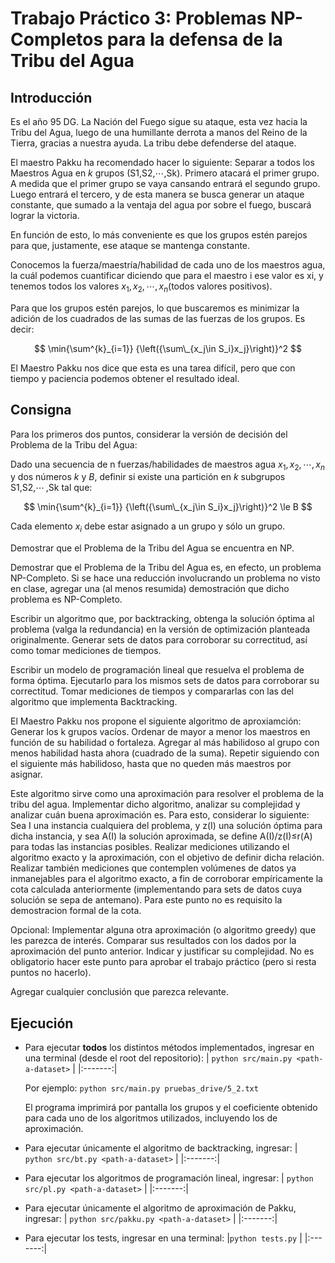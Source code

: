 # Trabajo Práctico 3: Problemas NP-Completos para la defensa de la Tribu del Agua

## Introducción

Es el año 95 DG. La Nación del Fuego sigue su ataque, esta vez hacia la Tribu del Agua, luego de una humillante derrota a manos del Reino de la Tierra, gracias a nuestra ayuda. La tribu debe defenderse del ataque.

El maestro Pakku ha recomendado hacer lo siguiente: Separar a todos los Maestros Agua en $k$ grupos (S1,S2,⋯,Sk​). Primero atacará el primer grupo. A medida que el primer grupo se vaya cansando entrará el segundo grupo. Luego entrará el tercero, y de esta manera se busca generar un ataque constante, que sumado a la ventaja del agua por sobre el fuego, buscará lograr la victoria.

En función de esto, lo más conveniente es que los grupos estén parejos para que, justamente, ese ataque se mantenga constante.

Conocemos la fuerza/maestría/habilidad de cada uno de los maestros agua, la cuál podemos cuantificar diciendo que para el maestro i ese valor es xi​, y tenemos todos los valores $x_1,x_2, \cdots ,x_n$​ (todos valores positivos).

Para que los grupos estén parejos, lo que buscaremos es minimizar la adición de los cuadrados de las sumas de las fuerzas de los grupos. Es decir:

$$
\min{\sum^{k}_{i=1}} {\left({\sum\_{x_j\in S_i}x_j}\right)}^2
$$

El Maestro Pakku nos dice que esta es una tarea difícil, pero que con tiempo y paciencia podemos obtener el resultado ideal.


## Consigna

Para los primeros dos puntos, considerar la versión de decisión del Problema de la Tribu del Agua:

Dado una secuencia de n fuerzas/habilidades de maestros agua $x_1,x_2, \cdots ,x_n$ y dos números $k$ y $B$, definir si existe una partición en $k$ subgrupos S1,S2,⋯ ,Sk​ tal que:

$$
\min{\sum^{k}_{i=1}} {\left({\sum\_{x_j\in S_i}x_j}\right)}^2 \le B
$$

Cada elemento $x_i$ debe estar asignado a un grupo y sólo un grupo.

Demostrar que el Problema de la Tribu del Agua se encuentra en NP.

Demostrar que el Problema de la Tribu del Agua es, en efecto, un problema NP-Completo. Si se hace una reducción involucrando un problema no visto en clase, agregar una (al menos resumida) demostración que dicho problema es NP-Completo.

Escribir un algoritmo que, por backtracking, obtenga la solución óptima al problema (valga la redundancia) en la versión de optimización planteada originalmente. Generar sets de datos para corroborar su correctitud, así como tomar mediciones de tiempos.

Escribir un modelo de programación lineal que resuelva el problema de forma óptima. Ejecutarlo para los mismos sets de datos para corroborar su correctitud. Tomar mediciones de tiempos y compararlas con las del algoritmo que implementa Backtracking.

El Maestro Pakku nos propone el siguiente algoritmo de aproxiamción: Generar los k grupos vacíos. Ordenar de mayor a menor los maestros en función de su habilidad o fortaleza. Agregar al más habilidoso al grupo con menos habilidad hasta ahora (cuadrado de la suma). Repetir siguiendo con el siguiente más habilidoso, hasta que no queden más maestros por asignar.

Este algoritmo sirve como una aproximación para resolver el problema de la tribu del agua. Implementar dicho algoritmo, analizar su complejidad y analizar cuán buena aproximación es. Para esto, considerar lo siguiente: Sea I una instancia cualquiera del problema, y z(I) una solución óptima para dicha instancia, y sea A(I) la solución aproximada, se define A(I)/z(I)≤r(A) para todas las instancias posibles. Realizar mediciones utilizando el algoritmo exacto y la aproximación, con el objetivo de definir dicha relación. Realizar también mediciones que contemplen volúmenes de datos ya inmanejables para el algoritmo exacto, a fin de corroborar empíricamente la cota calculada anteriormente (implementando para sets de datos cuya solución se sepa de antemano). Para este punto no es requisito la demostracion formal de la cota.

Opcional: Implementar alguna otra aproximación (o algoritmo greedy) que les parezca de interés. Comparar sus resultados con los dados por la aproximación del punto anterior. Indicar y justificar su complejidad. No es obligatorio hacer este punto para aprobar el trabajo práctico (pero si resta puntos no hacerlo).

Agregar cualquier conclusión que parezca relevante.

## Ejecución

- Para ejecutar **todos** los distintos métodos implementados, ingresar en una terminal (desde el root del repositorio):
    |   `python src/main.py <path-a-dataset>` |
    |:-------:|
    
    Por ejemplo: `python src/main.py pruebas_drive/5_2.txt`
    
    El programa imprimirá por pantalla los grupos y el coeficiente obtenido para cada uno de los algoritmos utilizados, incluyendo los de aproximación.
- Para ejecutar únicamente el algoritmo de backtracking, ingresar:
    |   `python src/bt.py <path-a-dataset>` |
    |:-------:|
- Para ejecutar los algoritmos de programación lineal, ingresar:
    |   `python src/pl.py <path-a-dataset>` |
    |:-------:|
- Para ejecutar únicamente el algoritmo de aproximación de Pakku, ingresar:
    |   `python src/pakku.py <path-a-dataset>` |
    |:-------:|
- Para ejecutar los tests, ingresar en una terminal:
    |`python tests.py`  |
    |:-------:|
